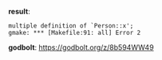 **result**:
```
multiple definition of `Person::x'; 
gmake: *** [Makefile:91: all] Error 2
```
**godbolt**: https://godbolt.org/z/8b594WW49

